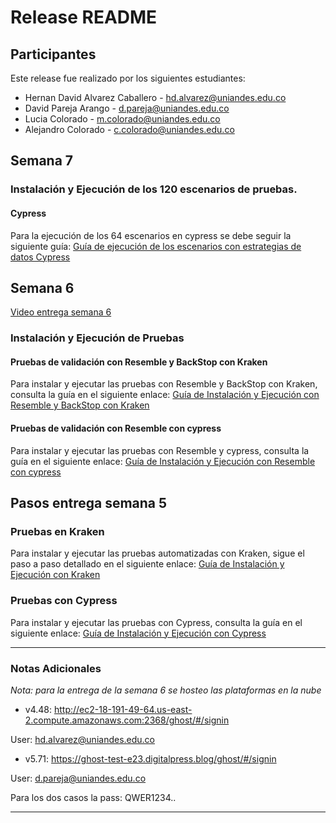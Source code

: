 # Release README

## Participantes
Este release fue realizado por los siguientes estudiantes:

- Hernan David Alvarez Caballero - hd.alvarez@uniandes.edu.co
- David Pareja Arango - d.pareja@uniandes.edu.co
- Lucia Colorado - m.colorado@uniandes.edu.co
- Alejandro Colorado - c.colorado@uniandes.edu.co

## Semana 7

### Instalación y Ejecución de los 120 escenarios de pruebas.

#### Cypress
Para la ejecución de los 64 escenarios en cypress se debe seguir la siguiente guía:
[Guía de ejecución de los escenarios con estrategias de datos Cypress](https://github.com/hernandavidc/MISW4103_202315_TSDC/blob/main/cypress-5.71/README.md)

## Semana 6
[Video entrega semana 6](https://uniandes-my.sharepoint.com/:v:/g/personal/d_pareja_uniandes_edu_co/EaA3VhHb6JxDqo2MJoAa-RgBrm2Hj9vEoxiaM5Sp_Qnl_w?nav=eyJyZWZlcnJhbEluZm8iOnsicmVmZXJyYWxBcHAiOiJPbmVEcml2ZUZvckJ1c2luZXNzIiwicmVmZXJyYWxBcHBQbGF0Zm9ybSI6IldlYiIsInJlZmVycmFsTW9kZSI6InZpZXciLCJyZWZlcnJhbFZpZXciOiJNeUZpbGVzTGlua0RpcmVjdCJ9fQ&e=XJKCc3)

### Instalación y Ejecución de Pruebas

#### Pruebas de validación con Resemble y BackStop con Kraken
Para instalar y ejecutar las pruebas con Resemble y BackStop con Kraken, consulta la guía en el siguiente enlace:
[Guía de Instalación y Ejecución con Resemble y BackStop con Kraken](https://github.com/hernandavidc/MISW4103_202315_TSDC/blob/main/kraken/readme.md)

#### Pruebas de validación con Resemble con cypress
Para instalar y ejecutar las pruebas con Resemble y cypress, consulta la guía en el siguiente enlace:
[Guía de Instalación y Ejecución con Resemble con cypress](https://github.com/hernandavidc/MISW4103_202315_TSDC/blob/main/cypress-5.71/README.md)

## Pasos entrega semana 5

### Pruebas en Kraken
Para instalar y ejecutar las pruebas automatizadas con Kraken, sigue el paso a paso detallado en el siguiente enlace:
[Guía de Instalación y Ejecución con Kraken](https://github.com/hernandavidc/MISW4103_202315_TSDC/blob/main/kraken/readme.md)

### Pruebas con Cypress
Para instalar y ejecutar las pruebas con Cypress, consulta la guía en el siguiente enlace:
[Guía de Instalación y Ejecución con Cypress](https://github.com/hernandavidc/MISW4103_202315_TSDC/blob/main/cypress-5.71/README.md)


---

### Notas Adicionales

_Nota: para la entrega de la semana 6 se hosteo las plataformas en la nube_
* v4.48: http://ec2-18-191-49-64.us-east-2.compute.amazonaws.com:2368/ghost/#/signin

User: hd.alvarez@uniandes.edu.co

* v5.71: https://ghost-test-e23.digitalpress.blog/ghost/#/signin

User: d.pareja@uniandes.edu.co

Para los dos casos la pass: QWER1234..

---